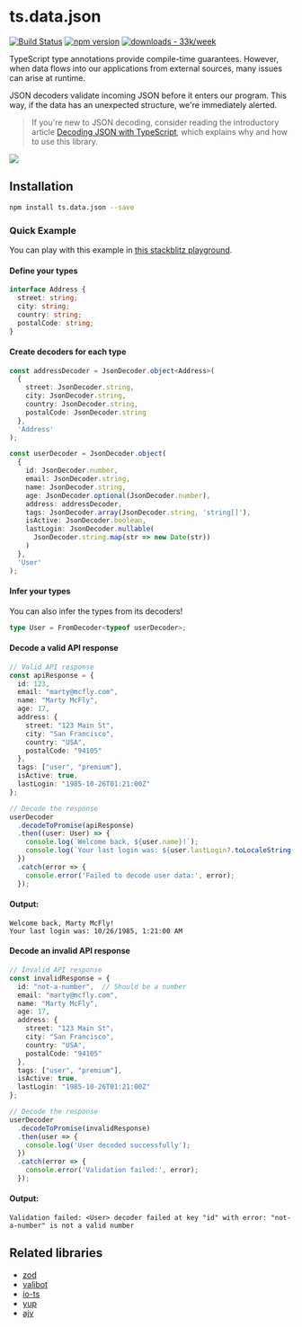 # ts.data.json

[![Build Status](https://travis-ci.org/joanllenas/ts.data.json.svg?branch=master)](https://travis-ci.org/joanllenas/ts.data.json)
[![npm version](https://badge.fury.io/js/ts.data.json.svg)](https://www.npmjs.com/package/ts.data.json)
[![downloads - 33k/week](https://img.shields.io/badge/downloads-33k%2Fweek-45BE1D)](https://www.npmjs.com/package/ts.data.json)

TypeScript type annotations provide compile-time guarantees. However, when data flows into our applications from external sources, many issues can arise at runtime.

JSON decoders validate incoming JSON before it enters our program. This way, if the data has an unexpected structure, we're immediately alerted.

> If you're new to JSON decoding, consider reading the introductory article [Decoding JSON with TypeScript](https://dev.to/joanllenas/decoding-json-with-typescript-1jjc), which explains why and how to use this library.  

[![](./.github/all-your-json-are-belong-to-us.jpg)](https://en.wikipedia.org/wiki/All_your_base_are_belong_to_us)

## Installation

```bash
npm install ts.data.json --save
```

### Quick Example

You can play with this example in [this stackblitz playground](https://stackblitz.com/edit/ts-data-json-decoder-playground?file=src%2Fmain.ts).


#### Define your types

```ts
interface Address {
  street: string;
  city: string;
  country: string;
  postalCode: string;
}
```

#### Create decoders for each type

```ts
const addressDecoder = JsonDecoder.object<Address>(
  {
    street: JsonDecoder.string,
    city: JsonDecoder.string,
    country: JsonDecoder.string,
    postalCode: JsonDecoder.string
  },
  'Address'
);

const userDecoder = JsonDecoder.object(
  {
    id: JsonDecoder.number,
    email: JsonDecoder.string,
    name: JsonDecoder.string,
    age: JsonDecoder.optional(JsonDecoder.number),
    address: addressDecoder,
    tags: JsonDecoder.array(JsonDecoder.string, 'string[]'),
    isActive: JsonDecoder.boolean,
    lastLogin: JsonDecoder.nullable(
      JsonDecoder.string.map(str => new Date(str))
    )
  },
  'User'
);
```

#### Infer your types

You can also infer the types from its decoders!

```ts
type User = FromDecoder<typeof userDecoder>;
```

#### Decode a valid API response

```ts
// Valid API response
const apiResponse = {
  id: 123,
  email: "marty@mcfly.com",
  name: "Marty McFly",
  age: 17,
  address: {
    street: "123 Main St",
    city: "San Francisco",
    country: "USA",
    postalCode: "94105"
  },
  tags: ["user", "premium"],
  isActive: true,
  lastLogin: "1985-10-26T01:21:00Z"
};

// Decode the response
userDecoder
  .decodeToPromise(apiResponse)
  .then((user: User) => {
    console.log(`Welcome back, ${user.name}!`);
    console.log(`Your last login was: ${user.lastLogin?.toLocaleString()}`);
  })
  .catch(error => {
    console.error('Failed to decode user data:', error);
  });
```

#### Output:

```
Welcome back, Marty McFly!
Your last login was: 10/26/1985, 1:21:00 AM
```

#### Decode an invalid API response

```ts
// Invalid API response
const invalidResponse = {
  id: "not-a-number",  // Should be a number
  email: "marty@mcfly.com",
  name: "Marty McFly",
  age: 17,
  address: {
    street: "123 Main St",
    city: "San Francisco",
    country: "USA",
    postalCode: "94105"
  },
  tags: ["user", "premium"],
  isActive: true,
  lastLogin: "1985-10-26T01:21:00Z"
};

// Decode the response
userDecoder
  .decodeToPromise(invalidResponse)
  .then(user => {
    console.log('User decoded successfully');
  })
  .catch(error => {
    console.error('Validation failed:', error);
  });
```

#### Output:

```
Validation failed: <User> decoder failed at key "id" with error: "not-a-number" is not a valid number
```

## Related libraries

- [zod](https://github.com/colinhacks/zod)
- [valibot](https://github.com/fabian-hiller/valibot)
- [io-ts](https://github.com/gcanti/io-ts)
- [yup](https://github.com/jquense/yup)
- [ajv](https://github.com/ajv-validator/ajv)
